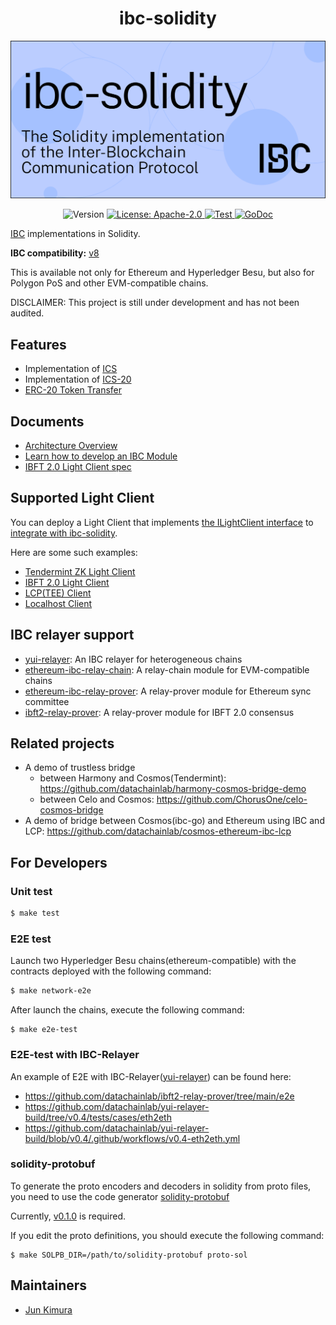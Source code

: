 <div align="center">
  <h1>ibc-solidity</h1>
</div>

![banner](docs/img/IBC-solidity-cover.svg)

<div align="center">
  <img alt="Version" src="https://img.shields.io/github/tag/hyperledger-labs/yui-ibc-solidity.svg">
  <a href="https://github.com/hyperledger-labs/yui-ibc-solidity/blob/main/LICENSE">
    <img alt="License: Apache-2.0" src="https://img.shields.io/github/license/hyperledger-labs/yui-ibc-solidity.svg" />
  </a>
  <a href="https://github.com/hyperledger-labs/yui-ibc-solidity/actions/workflows/test.yml">
    <img alt="Test" src="https://github.com/hyperledger-labs/yui-ibc-solidity/actions/workflows/test.yml/badge.svg" />
  </a>
  <a href="https://pkg.go.dev/github.com/hyperledger-labs/yui-ibc-solidity?tab=doc">
    <img alt="GoDoc" src="https://godoc.org/github.com/hyperledger-labs/yui-ibc-solidity?status.svg" />
  </a>
</div>

[IBC](https://github.com/cosmos/ibc) implementations in Solidity.

**IBC compatibility:** [v8](https://github.com/cosmos/ibc-go/releases/tag/v8.2.0)

This is available not only for Ethereum and Hyperledger Besu, but also for Polygon PoS and other EVM-compatible chains.

DISCLAIMER: This project is still under development and has not been audited.

## Features

- Implementation of [ICS](https://github.com/cosmos/ibc/tree/master/spec/core)
- Implementation of [ICS-20](https://github.com/cosmos/ibc/tree/master/spec/app/ics-020-fungible-token-transfer)
- [ERC-20 Token Transfer](./contracts/apps/20-transfer/ICS20TransferBank.sol)

## Documents

- [Architecture Overview](./docs/architecture.md)
- [Learn how to develop an IBC Module](https://labs.hyperledger.org/yui-docs/yui-ibc-solidity/)
- [IBFT 2.0 Light Client spec](./docs/ibft2-light-client.md)

## Supported Light Client

You can deploy a Light Client that implements [the ILightClient interface](./contracts/core/02-client/ILightClient.sol) to [integrate with ibc-solidity](./docs/architecture.md#light-client).

Here are some such examples:
- [Tendermint ZK Light Client](https://github.com/datachainlab/tendermint-zk-ibc)
- [IBFT 2.0 Light Client](./contracts/clients/IBFT2Client.sol)
- [LCP(TEE) Client](https://github.com/datachainlab/lcp-solidity)
- [Localhost Client](./contracts/clients/LocalhostClient.sol)

## IBC relayer support

- [yui-relayer](https://github.com/datachainlab/yui-relayer): An IBC relayer for heterogeneous chains
- [ethereum-ibc-relay-chain](https://github.com/datachainlab/ethereum-ibc-relay-chain): A relay-chain module for EVM-compatible chains
- [ethereum-ibc-relay-prover](https://github.com/datachainlab/ethereum-ibc-relay-prover): A relay-prover module for Ethereum sync committee
- [ibft2-relay-prover](https://github.com/datachainlab/ibft2-relay-prover): A relay-prover module for IBFT 2.0 consensus

## Related projects

- A demo of trustless bridge
    - between Harmony and Cosmos(Tendermint): https://github.com/datachainlab/harmony-cosmos-bridge-demo
    - between Celo and Cosmos: https://github.com/ChorusOne/celo-cosmos-bridge
- A demo of bridge between Cosmos(ibc-go) and Ethereum using IBC and LCP: https://github.com/datachainlab/cosmos-ethereum-ibc-lcp

## For Developers

### Unit test

```sh
$ make test
```

### E2E test

Launch two Hyperledger Besu chains(ethereum-compatible) with the contracts deployed with the following command:

```sh
$ make network-e2e
```

After launch the chains, execute the following command:

```
$ make e2e-test
```

### E2E-test with IBC-Relayer

An example of E2E with IBC-Relayer([yui-relayer](https://github.com/hyperledger-labs/yui-relayer)) can be found here:
- https://github.com/datachainlab/ibft2-relay-prover/tree/main/e2e
- https://github.com/datachainlab/yui-relayer-build/tree/v0.4/tests/cases/eth2eth
- https://github.com/datachainlab/yui-relayer-build/blob/v0.4/.github/workflows/v0.4-eth2eth.yml

### solidity-protobuf

To generate the proto encoders and decoders in solidity from proto files, you need to use the code generator [solidity-protobuf](https://github.com/datachainlab/solidity-protobuf)

Currently, [v0.1.0](https://github.com/datachainlab/solidity-protobuf/tree/v0.1.0) is required.

If you edit the proto definitions, you should execute the following command:
```
$ make SOLPB_DIR=/path/to/solidity-protobuf proto-sol
```

## Maintainers

- [Jun Kimura](https://github.com/bluele)
